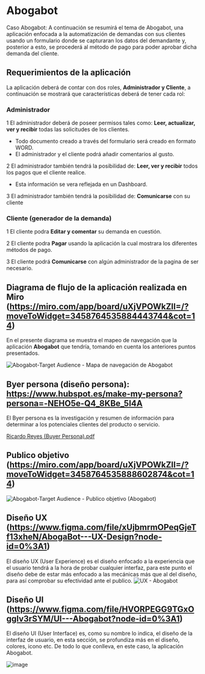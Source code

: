 # Abogabot
Caso Abogabot:
A continuación se resumirá el tema de Abogabot, una aplicación enfocada a la automatización de demandas con sus clientes usando un formulario donde se capturaran 
los datos del demandante y, posterior a esto, se procederá al método de pago para poder aprobar dicha demanda del cliente. 


## Requerimientos de la aplicación
La aplicación deberá de contar con dos roles, **Administrador y Cliente**, a continuación se mostrará que características deberá de tener cada rol:

### Administrador

1 El administrador deberá de poseer permisos tales como: **Leer, actualizar, ver y  recibir** todas las solicitudes de los clientes.
- Todo documento creado a través del formulario será creado en formato WORD.
- El administrador y el cliente podrá añadir comentarios al gusto.

2 El administrador también tendrá la posibilidad de: **Leer, ver y  recibir** todos los pagos que el cliente realice.
- Esta información se vera reflejada en un Dashboard.

3 El administrador también tendrá la posibilidad de: **Comunicarse** con su cliente

### Cliente (generador de la demanda) 

1 El cliente podra **Editar y comentar** su demanda en cuestión.

2 El cliente podra **Pagar** usando la aplicación la cual mostrara los diferentes métodos de pago.

3 El cliente podrá **Comunicarse** con algún administrador de la pagina de ser necesario.

## Diagrama de flujo de la aplicación realizada en Miro (https://miro.com/app/board/uXjVPOWkZII=/?moveToWidget=3458764535884443744&cot=14)
En el presente diagrama se muestra el mapeo de navegación que la aplicación **Abogabot** que tendría, tomando en cuenta los anteriores puntos presentados. 

![Abogabot-Target Audience - Mapa de navegación de Abogabot ](https://user-images.githubusercontent.com/115331686/195663411-819506a9-32b1-43be-b389-9886c69a83e6.jpg)



## Byer persona (diseño persona): https://www.hubspot.es/make-my-persona?persona=-NEHO5e-Q4_8KBe_5I4A
El Byer persona es la investigación y resumen de información para determinar a los potenciales clientes del producto o servicio.

[Ricardo Reyes (Buyer Persona).pdf](https://github.com/CharlieCCR/Caso-Abogabot/files/9779159/Ricardo.Reyes.Buyer.Persona.pdf)

## Publico objetivo (https://miro.com/app/board/uXjVPOWkZII=/?moveToWidget=3458764535888602874&cot=14)

![Abogabot-Target Audience - Publico objetivo (Abogabot)](https://user-images.githubusercontent.com/115331686/195671485-bbefa86b-ff2e-4f74-ba4c-b48b471daec4.jpg)

## Diseño UX (https://www.figma.com/file/xUjbmrmOPeqGjeTf13xheN/AbogaBot---UX-Design?node-id=0%3A1)
El diseño UX (User Experience) es el diseño enfocado a la experiencia que el usuario tendrá a la hora de probar cualquier interfaz, para este punto el diseño debe de estar más enfocado a las mecánicas más que al del diseño, para así comprobar su efectividad ante el publico.
![UX - Abogabot](https://user-images.githubusercontent.com/115331686/196501488-78480549-d871-4917-8695-fa69ee4b2780.jpg)
 
 ## Diseño UI (https://www.figma.com/file/HVORPEGG9TGxOgglv3rSYM/UI---Abogabot?node-id=0%3A1)
 El diseño UI (User Interface) es, como su nombre lo indica, el diseño de la interfaz de usuario, en esta sección, se profundiza más en el diseño, colores, icono etc. De todo lo que conlleva, en este caso, la aplicación Abogabot.
 
 ![image](https://user-images.githubusercontent.com/115331686/196506590-65f9e0ca-b388-4be9-ba61-1159253b26da.png)

